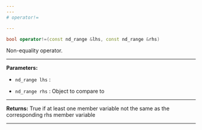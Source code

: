 ```yaml
---
---
# operator!=

---
```


```cpp
bool operator!=(const nd_range &lhs, const nd_range &rhs)
```


Non-equality operator. 


---
**Parameters:**

 - `nd_range lhs`
: 

 - `nd_range rhs`
: Object to compare to 


---
**Returns:** True if at least one member variable not the same as the corresponding rhs member variable 

---
